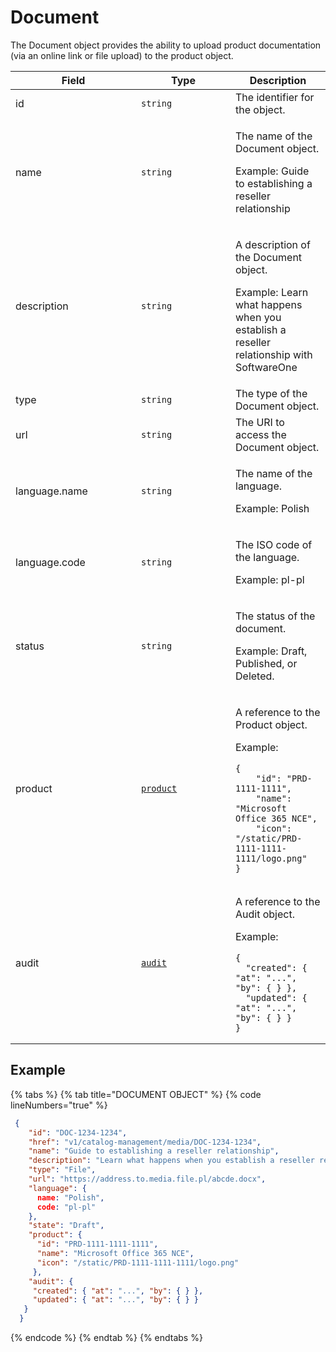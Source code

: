 # Document

The Document object provides the ability to upload product documentation (via an online link or file upload) to the product object.

<table><thead><tr><th width="185">Field</th><th width="135">Type</th><th>Description</th></tr></thead><tbody><tr><td>id</td><td><code>string</code></td><td>The identifier for the object.</td></tr><tr><td>name</td><td><code>string</code></td><td><p>The name of the Document object.</p><p>Example: Guide to establishing a reseller relationship</p></td></tr><tr><td>description</td><td><code>string</code></td><td><p>A description of the Document object.</p><p>Example: Learn what happens when you establish a reseller relationship with SoftwareOne</p></td></tr><tr><td>type</td><td><code>string</code></td><td>The type of the Document object.</td></tr><tr><td>url</td><td><code>string</code></td><td>The URI to access the Document object.</td></tr><tr><td>language.name</td><td><code>string</code></td><td><p>The name of the language.</p><p>Example: Polish</p></td></tr><tr><td>language.code</td><td><code>string</code></td><td><p>The ISO code of the language.</p><p>Example: pl-pl</p></td></tr><tr><td>status</td><td><code>string</code></td><td><p>The status of the document. </p><p>Example: Draft, Published, or Deleted.</p></td></tr><tr><td>product</td><td><a href="../product/"><code>product</code></a></td><td><p>A reference to the Product object.</p><p>Example:</p><pre class="language-json" data-overflow="wrap"><code class="lang-json">{
    "id": "PRD-1111-1111",
    "name": "Microsoft Office 365 NCE",
    "icon": "/static/PRD-1111-1111-1111/logo.png"
}
</code></pre></td></tr><tr><td>audit</td><td><a href="../../common-api-objects/audit.md"><code>audit</code></a></td><td><p>A reference to the Audit object.</p><p>Example:</p><pre class="language-json" data-overflow="wrap"><code class="lang-json">{
  "created": { "at": "...", "by": { } },
  "updated": { "at": "...", "by": { } }
}
</code></pre></td></tr></tbody></table>

## Example

{% tabs %}
{% tab title="DOCUMENT OBJECT" %}
{% code lineNumbers="true" %}
```json
 {
    "id": "DOC-1234-1234",
    "href": "v1/catalog-management/media/DOC-1234-1234",
    "name": "Guide to establishing a reseller relationship",
    "description": "Learn what happens when you establish a reseller relationship with SoftwareOne",
    "type": "File",
    "url": "https://address.to.media.file.pl/abcde.docx",
    "language": {
      name: "Polish",
      code: "pl-pl"
    },
    "state": "Draft",
    "product": {
      "id": "PRD-1111-1111-1111",
      "name": "Microsoft Office 365 NCE",
      "icon": "/static/PRD-1111-1111-1111/logo.png"
     },
    "audit": {
     "created": { "at": "...", "by": { } },
     "updated": { "at": "...", "by": { } }
   }
  }
```
{% endcode %}
{% endtab %}
{% endtabs %}
